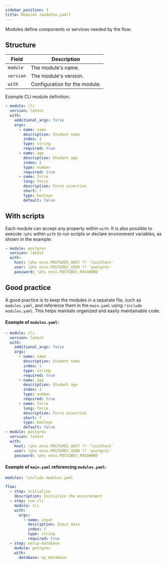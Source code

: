 ```yaml
---
sidebar_position: 3
title: Modules (modules.yaml)
---
```

Modules define components or services needed by the flow.

## Structure

| Field | Description |
|-------|-------------|
| `module` | The module's name. |
| `version` | The module's version. |
| `with` | Configuration for the module. |

Example CLI module definition:

```yaml
- module: cli
  version: latest
  with:
    additional_args: false
    args: 
      - name: name
        description: Student name
        index: 1
        type: string
        required: true
      - name: age
        description: Student age
        index: 2
        type: number
        required: true
      - name: force
        long: force
        description: Force assertion
        short: f
        type: boolean
        default: false
```

## With scripts

Each module can accept any property within `with`. It is also possible to execute `!phs` within `with` to run scripts or declare environment variables, as shown in the example:

```yaml
- module: postgres
  version: latest
  with:
    host: !phs envs.POSTGRES_HOST ?? 'localhost'
    user: !phs envs.POSTGRES_USER ?? 'postgres'
    password: !phs envs.POSTGRES_PASSWORD
```
## Good practice 

A good practice is to keep the modules in a separate file, such as `modules.yaml`, and reference them in the `main.yaml` using `!include modules.yaml`. This helps maintain organized and easily maintainable code.

#### Example of `modules.yaml`:

```yaml
- module: cli
  version: latest
  with:
    additional_args: false
    args: 
      - name: name
        description: Student name
        index: 1
        type: string
        required: true
      - name: age
        description: Student age
        index: 2
        type: number
        required: true
      - name: force
        long: force
        description: Force assertion
        short: f
        type: boolean
        default: false
- module: postgres
  version: latest
  with:
    host: !phs envs.POSTGRES_HOST ?? 'localhost'
    user: !phs envs.POSTGRES_USER ?? 'postgres'
    password: !phs envs.POSTGRES_PASSWORD
```

#### Example of `main.yaml` referencing `modules.yaml`:

```yaml
modules: !include modules.yaml

flow:
  - step: initialize
    description: Initialize the environment
  - step: run-cli
    module: cli
    with:
      args:
        - name: input
          description: Input data
          index: 1
          type: string
          required: true
  - step: setup-database
    module: postgres
    with:
      database: my_database
```
